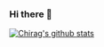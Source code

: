 ### Hi there 👋
[![Chirag's github stats](https://github-readme-stats.vercel.app/api?username=jhachirag7&show_icons=true&theme=tokyonight)](https://github.com/anuraghazra/github-readme-stats)
<!--
**jhachirag7/jhachirag7** is a ✨ _special_ ✨ repository because its `README.md` (this file) appears on your GitHub profile.

Here are some ideas to get you started:

- 🔭 I’m currently working on ...
- 🌱 I’m currently learning ...
- 👯 I’m looking to collaborate on ...
- 🤔 I’m looking for help with ...
- 💬 Ask me about ...
- 📫 How to reach me: ...
- 😄 Pronouns: ...
- ⚡ Fun fact: ...
-->
